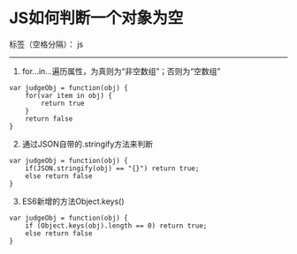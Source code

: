 ﻿# JS如何判断一个对象为空

标签（空格分隔）： js

---

1. for...in...遍历属性，为真则为“非空数组”；否则为“空数组”
```
var judgeObj = function(obj) {
    for(var item in obj) {
        return true
    }
    return false
}
```
2. 通过JSON自带的.stringify方法来判断
```
var judgeObj = function(obj) {
    if(JSON.stringify(obj) == "{}") return true;
    else return false
}
```
3. ES6新增的方法Object.keys()
```
var judgeObj = function(obj) {
    if (Object.keys(obj).length == 0) return true;
    else return false
}
```



